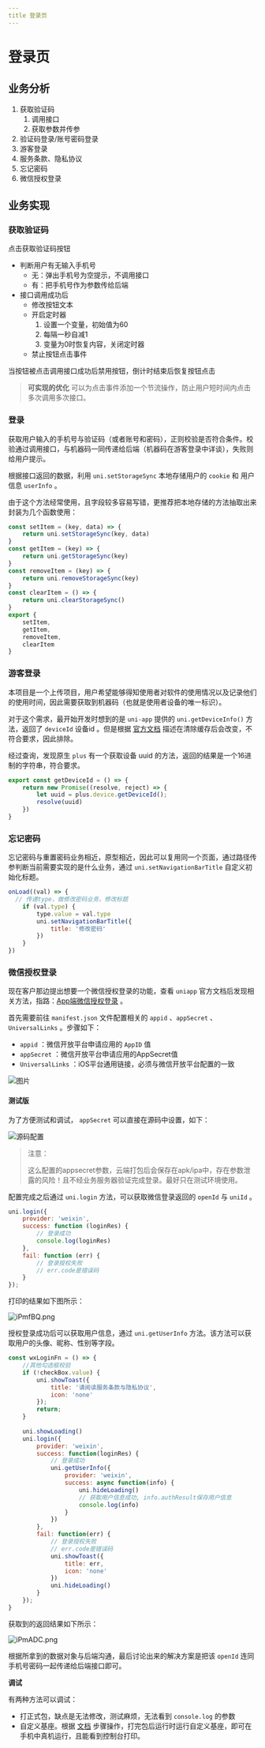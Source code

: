 ```yaml
---
title 登录页
---
```


# 登录页

## 业务分析

1. 获取验证码
   1. 调用接口
   2. 获取参数并传参
2. 验证码登录/账号密码登录
3. 游客登录
4. 服务条款、隐私协议
5. 忘记密码
6. 微信授权登录

## 业务实现

### 获取验证码
点击获取验证码按钮

- 判断用户有无输入手机号
   - 无：弹出手机号为空提示，不调用接口
   - 有：把手机号作为参数传给后端
- 接口调用成功后
   - 修改按钮文本
   - 开启定时器
      1. 设置一个变量，初始值为60
      2. 每隔一秒自减1
      3. 变量为0时恢复内容，关闭定时器
   - 禁止按钮点击事件

当按钮被点击调用接口成功后禁用按钮，倒计时结束后恢复按钮点击
> **可实现的优化**
> 可以为点击事件添加一个节流操作，防止用户短时间内点击多次调用多次接口。

### 登录
获取用户输入的手机号与验证码（或者账号和密码），正则校验是否符合条件。校验通过调用接口，与机器码一同传递给后端（机器码在游客登录中详谈），失败则给用户提示。

根据接口返回的数据，利用 `uni.setStorageSync` 本地存储用户的 `cookie` 和 用户信息 `userInfo` 。

由于这个方法经常使用，且字段较多容易写错，更推荐把本地存储的方法抽取出来封装为几个函数使用：

```js
const setItem = (key, data) => {
	return uni.setStorageSync(key, data)
}
const getItem = (key) => {
	return uni.getStorageSync(key)
}
const removeItem = (key) => {
	return uni.removeStorageSync(key)
}
const clearItem = () => {
	return uni.clearStorageSync()
}
export {
	setItem,
	getItem,
	removeItem,
	clearItem
}
```

### 游客登录
本项目是一个上传项目，用户希望能够得知使用者对软件的使用情况以及记录他们的使用时间，因此需要获取到机器码（也就是使用者设备的唯一标识）。

对于这个需求，最开始开发时想到的是 `uni-app` 提供的 `uni.getDeviceInfo()` 方法，返回了 `deviceId` 设备id 。但是根据 [官方文档](https://uniapp.dcloud.net.cn/api/system/getDeviceInfo.html#getdeviceinfo) 描述在清除缓存后会改变，不符合要求，因此排除。

经过查询，发现原生 `plus` 有一个获取设备 uuid 的方法，返回的结果是一个16进制的字符串，符合要求。

```js
export const getDeviceId = () => {
	return new Promise((resolve, reject) => {
		let uuid = plus.device.getDeviceId();
		resolve(uuid)
	})
}
```

### 忘记密码
忘记密码与重置密码业务相近，原型相近，因此可以复用同一个页面，通过路径传参判断当前需要实现的是什么业务，通过 `uni.setNavigationBarTitle` 自定义初始化标题。
```js
onLoad((val) => {
  // 传递type，做修改密码业务，修改标题
	if (val.type) {
		type.value = val.type
		uni.setNavigationBarTitle({
			title: '修改密码'
		})
	}
})
```

### 微信授权登录

现在客户那边提出想要一个微信授权登录的功能，查看 `uniapp` 官方文档后发现相关方法，指路：[App端微信授权登录](https://uniapp.dcloud.net.cn/tutorial/app-oauth-weixin.html#%E5%BC%80%E9%80%9A) 。

首先需要前往 `manifest.json` 文件配置相关的 `appid` 、`appSecret` 、`UniversalLinks` 。步骤如下：

- `appid` ：微信开放平台申请应用的 `AppID` 值
- `appSecret` ：微信开放平台申请应用的AppSecret值
- `UniversalLinks` ：iOS平台通用链接，必须与微信开放平台配置的一致

![图片](https://native-res.dcloud.net.cn/images/uniapp/oauth/weixin-manifest.png)

#### 测试版

为了方便测试和调试， `appSecret` 可以直接在源码中设置，如下：

![源码配置](https://pic.imgdb.cn/item/64d49f9c1ddac507cc948536.jpg)

> 注意：
>
> 这么配置的appsecret参数，云端打包后会保存在apk/ipa中，存在参数泄露的风险！且不经业务服务器验证完成登录。最好只在测试环境使用。

配置完成之后通过 `uni.login` 方法，可以获取微信登录返回的 `openId` 与 `uniId` 。

```js
uni.login({
    provider: 'weixin',
    success: function (loginRes) {
        // 登录成功
        console.log(loginRes)
    },
    fail: function (err) {
        // 登录授权失败  
        // err.code是错误码
    }
});
```

打印的结果如下图所示：

![iPmfBQ.png](https://i.imgloc.com/2023/05/04/iPmfBQ.png)

授权登录成功后可以获取用户信息，通过 `uni.getUserInfo` 方法。该方法可以获取用户的头像、昵称、性别等字段。

```js
const wxLoginFn = () => {
	//其他勾选框校验
	if (!checkBox.value) {
		uni.showToast({
			title: '请阅读服务条款与隐私协议',
			icon: 'none'
		});
		return;
	}
    
	uni.showLoading()
	uni.login({
		provider: 'weixin',
		success: function(loginRes) {
			// 登录成功
			uni.getUserInfo({
				provider: 'weixin',
				success: async function(info) {
					uni.hideLoading()
					// 获取用户信息成功, info.authResult保存用户信息
                    console.log(info)
				}
			})
		},
		fail: function(err) {
			// 登录授权失败  
			// err.code是错误码
			uni.showToast({
				title: err,
				icon: 'none'
			})
			uni.hideLoading()
		}
	});
}
```

获取到的返回结果如下所示：

![iPmADC.png](https://i.imgloc.com/2023/05/04/iPmADC.png)

根据所拿到的数据对象与后端沟通，最后讨论出来的解决方案是把该 `openId` 连同手机号密码一起传递给后端接口即可。

**调试**

有两种方法可以调试：

- 打正式包，缺点是无法修改，测试麻烦，无法看到 `console.log` 的参数
- 自定义基座。根据 [文档](https://uniapp.dcloud.net.cn/tutorial/run/run-app.html#customplayground) 步骤操作，打完包后运行时运行自定义基座，即可在手机中真机运行，且能看到控制台打印。
